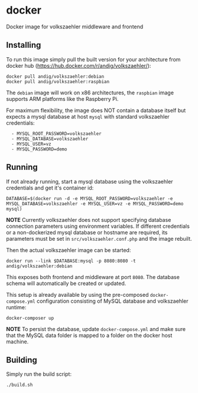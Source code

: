 
# docker

Docker image for volkszaehler middleware and frontend

## Installing

To run this image simply pull the built version for your architecture from docker hub (https://hub.docker.com/r/andig/volkszaehler/):

	docker pull andig/volkszaehler:debian
	docker pull andig/volkszaehler:raspbian

The `debian` image will work on x86 architectures, the `raspbian` image supports ARM platforms like the Raspberry Pi.

For maximum flexibility, the image does NOT contain a database itself but expects a mysql database at host `mysql` with standard volkszaehler credentials:

      - MYSQL_ROOT_PASSWORD=volkszaehler
      - MYSQL_DATABASE=volkszaehler
      - MYSQL_USER=vz
      - MYSQL_PASSWORD=demo

## Running

If not already running, start a mysql database using the volkszaehler credentials and get it's container id:

	DATABASE=$(docker run -d -e MYSQL_ROOT_PASSWORD=volkszaehler -e MYSQL_DATABASE=volkszaehler -e MYSQL_USER=vz -e MYSQL_PASSWORD=demo mysql)

**NOTE** Currently volkszaehler does not support specifying database connection parameters using environment variables. If different credentials or a non-dockerized mysql database or hostname are required, its parameters must be set in `src/volkszaehler.conf.php` and the image rebuilt.

Then the actual volkszaehler image can be started:

	docker run --link $DATABASE:mysql -p 8080:8080 -t andig/volkszaehler:debian

This exposes both frontend and middleware at port `8080`. The database schema will automatically be created or updated.

This setup is already available by using the pre-composed `docker-compose.yml` configuration consisting of MySQL database and volkszaehler runtime:

	docker-composer up

**NOTE** To persist the database, update `docker-compose.yml` and make sure that the MySQL data folder is mapped to a folder on the docker host machine.

## Building

Simply run the build script:

	./build.sh

